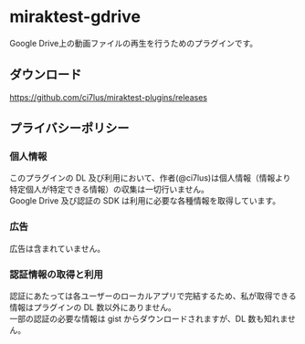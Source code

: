 # miraktest-gdrive

Google Drive上の動画ファイルの再生を行うためのプラグインです。

## ダウンロード

<https://github.com/ci7lus/miraktest-plugins/releases>

## プライバシーポリシー

### 個人情報

このプラグインの DL 及び利用において、作者(@ci7lus)は個人情報（情報より特定個人が特定できる情報）の収集は一切行いません。<br />
Google Drive 及び認証の SDK は利用に必要な各種情報を取得しています。

### 広告

広告は含まれていません。

### 認証情報の取得と利用

認証にあたっては各ユーザーのローカルアプリで完結するため、私が取得できる情報はプラグインの DL 数以外にありません。<br />
一部の認証の必要な情報は gist からダウンロードされますが、DL 数も知れません。
